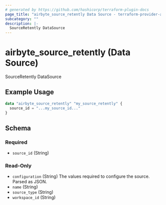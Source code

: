 ```yaml
---
# generated by https://github.com/hashicorp/terraform-plugin-docs
page_title: "airbyte_source_retently Data Source - terraform-provider-airbyte"
subcategory: ""
description: |-
  SourceRetently DataSource
---
```


# airbyte_source_retently (Data Source)

SourceRetently DataSource

## Example Usage

```terraform
data "airbyte_source_retently" "my_source_retently" {
  source_id = "...my_source_id..."
}
```

<!-- schema generated by tfplugindocs -->
## Schema

### Required

- `source_id` (String)

### Read-Only

- `configuration` (String) The values required to configure the source. Parsed as JSON.
- `name` (String)
- `source_type` (String)
- `workspace_id` (String)


